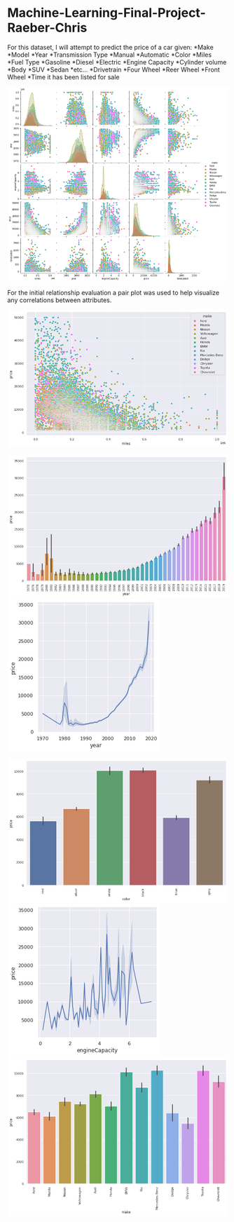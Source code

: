 # Machine-Learning-Final-Project-Raeber-Chris

For this dataset, I will attempt to predict the price of a car given:
*Make
*Model
*Year
*Transmission Type
  *Manual
  *Automatic
*Color
*Miles
*Fuel Type
  *Gasoline
  *Diesel
  *Electric
*Engine Capacity
  *Cylinder volume
*Body
  *SUV
  *Sedan
  *etc...
*Drivetrain
  *Four Wheel
  *Reer Wheel
  *Front Wheel
*Time it has been listed for sale

![My Image](/images/pairPlot.png)

For the initial relationship evaluation a pair plot was used to help visualize any correlations between attributes.

![My Image](/images/milesPrice.png)

![My Image](/images/yearPriceBar.png)
![My Image](/images/yearPrice.png)

![My Image](/images/colorPrice.png)
![My Image](/images/enginePrice.png)
![My Image](/images/makePrice.png)




